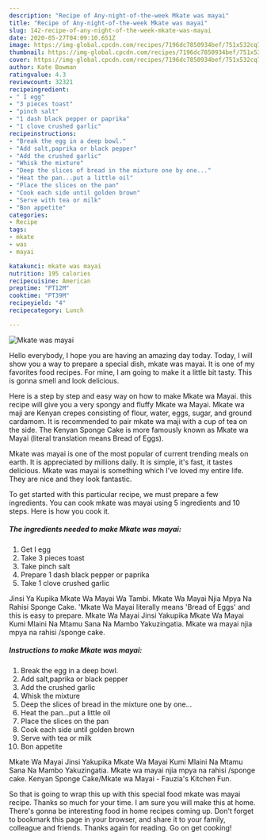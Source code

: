 ```yaml
---
description: "Recipe of Any-night-of-the-week Mkate was mayai"
title: "Recipe of Any-night-of-the-week Mkate was mayai"
slug: 142-recipe-of-any-night-of-the-week-mkate-was-mayai
date: 2020-05-27T04:09:10.651Z
image: https://img-global.cpcdn.com/recipes/7196dc7850934bef/751x532cq70/mkate-was-mayai-recipe-main-photo.jpg
thumbnail: https://img-global.cpcdn.com/recipes/7196dc7850934bef/751x532cq70/mkate-was-mayai-recipe-main-photo.jpg
cover: https://img-global.cpcdn.com/recipes/7196dc7850934bef/751x532cq70/mkate-was-mayai-recipe-main-photo.jpg
author: Kate Bowman
ratingvalue: 4.3
reviewcount: 32321
recipeingredient:
- " I egg"
- "3 pieces toast"
- "pinch salt"
- "1 dash black pepper or paprika"
- "1 clove crushed garlic"
recipeinstructions:
- "Break the egg in a deep bowl."
- "Add salt,paprika or black pepper"
- "Add the crushed garlic"
- "Whisk the mixture"
- "Deep the slices of bread in the mixture one by one..."
- "Heat the pan...put a little oil"
- "Place the slices on the pan"
- "Cook each side until golden brown"
- "Serve with tea or milk"
- "Bon appetite"
categories:
- Recipe
tags:
- mkate
- was
- mayai

katakunci: mkate was mayai 
nutrition: 195 calories
recipecuisine: American
preptime: "PT12M"
cooktime: "PT39M"
recipeyield: "4"
recipecategory: Lunch

---
```



![Mkate was mayai](https://img-global.cpcdn.com/recipes/7196dc7850934bef/751x532cq70/mkate-was-mayai-recipe-main-photo.jpg)

Hello everybody, I hope you are having an amazing day today. Today, I will show you a way to prepare a special dish, mkate was mayai. It is one of my favorites food recipes. For mine, I am going to make it a little bit tasty. This is gonna smell and look delicious.

Here is a step by step and easy way on how to make Mkate wa Mayai. this recipe will give you a very spongy and fluffy Mkate wa Mayai. Mkate wa maji are Kenyan crepes consisting of flour, water, eggs, sugar, and ground cardamom. It is recommended to pair mkate wa maji with a cup of tea on the side. The Kenyan Sponge Cake is more famously known as Mkate wa Mayai (literal translation means Bread of Eggs).

Mkate was mayai is one of the most popular of current trending meals on earth. It is appreciated by millions daily. It is simple, it's fast, it tastes delicious. Mkate was mayai is something which I've loved my entire life. They are nice and they look fantastic.


To get started with this particular recipe, we must prepare a few ingredients. You can cook mkate was mayai using 5 ingredients and 10 steps. Here is how you cook it.

<!--inarticleads1-->

##### The ingredients needed to make Mkate was mayai:

1. Get  I egg
1. Take 3 pieces toast
1. Take pinch salt
1. Prepare 1 dash black pepper or paprika
1. Take 1 clove crushed garlic


Jinsi Ya Kupika Mkate Wa Mayai Wa Tambi. Mkate Wa Mayai Njia Mpya Na Rahisi Sponge Cake. &#39;Mkate Wa Mayai literally means &#39;Bread of Eggs&#39; and this is easy to prepare. Mkate Wa Mayai Jinsi Yakupika Mkate Wa Mayai Kumi Mlaini Na Mtamu Sana Na Mambo Yakuzingatia. Mkate wa mayai njia mpya na rahisi /sponge cake. 

<!--inarticleads2-->

##### Instructions to make Mkate was mayai:

1. Break the egg in a deep bowl.
1. Add salt,paprika or black pepper
1. Add the crushed garlic
1. Whisk the mixture
1. Deep the slices of bread in the mixture one by one...
1. Heat the pan...put a little oil
1. Place the slices on the pan
1. Cook each side until golden brown
1. Serve with tea or milk
1. Bon appetite


Mkate Wa Mayai Jinsi Yakupika Mkate Wa Mayai Kumi Mlaini Na Mtamu Sana Na Mambo Yakuzingatia. Mkate wa mayai njia mpya na rahisi /sponge cake. Kenyan Sponge Cake/Mkate wa Mayai - Fauzia&#39;s Kitchen Fun. 

So that is going to wrap this up with this special food mkate was mayai recipe. Thanks so much for your time. I am sure you will make this at home. There's gonna be interesting food in home recipes coming up. Don't forget to bookmark this page in your browser, and share it to your family, colleague and friends. Thanks again for reading. Go on get cooking!

